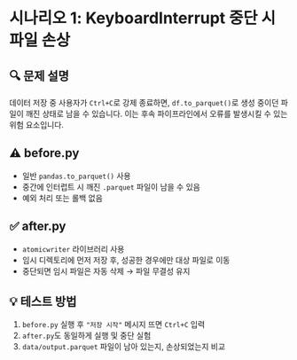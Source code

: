 # 시나리오 1: KeyboardInterrupt 중단 시 파일 손상

## 🔍 문제 설명

데이터 저장 중 사용자가 `Ctrl+C`로 강제 종료하면, `df.to_parquet()`로 생성 중이던 파일이 
깨진 상태로 남을 수 있습니다. 이는 후속 파이프라인에서 오류를 발생시킬 수 있는 위험 요소입니다.

## ⚠️ before.py

- 일반 `pandas.to_parquet()` 사용
- 중간에 인터럽트 시 깨진 `.parquet` 파일이 남을 수 있음
- 예외 처리 또는 롤백 없음

## ✅ after.py

- `atomicwriter` 라이브러리 사용
- 임시 디렉토리에 먼저 저장 후, 성공한 경우에만 대상 파일로 이동
- 중단되면 임시 파일은 자동 삭제 → 파일 무결성 유지

## 💡 테스트 방법

1. `before.py` 실행 후 `"저장 시작"` 메시지 뜨면 `Ctrl+C` 입력
2. `after.py`도 동일하게 실행 및 중단 실험
3. `data/output.parquet` 파일이 남아 있는지, 손상되었는지 비교